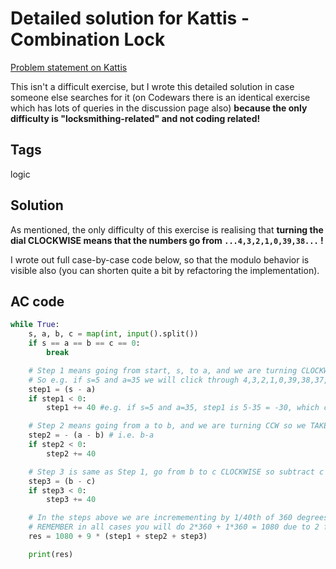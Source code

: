 # Detailed solution for Kattis - Combination Lock

[Problem statement on Kattis](https://open.kattis.com/problems/combinationlock)

This isn't a difficult exercise, but I wrote this detailed solution in case someone else searches for it (on Codewars there is an identical exercise which has lots of queries in the discussion page also) **because the only difficulty is "locksmithing-related" and not coding related!**

## Tags

logic

## Solution

As mentioned, the only difficulty of this exercise is realising that **turning the dial CLOCKWISE means that the numbers go from `...4,3,2,1,0,39,38...` !**

I wrote out full case-by-case code below, so that the modulo behavior is visible also (you can shorten quite a bit by refactoring the implementation).

## AC code

```python
while True:
    s, a, b, c = map(int, input().split())
    if s == a == b == c == 0:
        break

    # Step 1 means going from start, s, to a, and we are turning CLOCKWISE, SO SUBTRACT a FROM s
    # So e.g. if s=5 and a=35 we will click through 4,3,2,1,0,39,38,37,36,35//
    step1 = (s - a)
    if step1 < 0:
        step1 += 40 #e.g. if s=5 and a=35, step1 is 5-35 = -30, which corresponds to fact we turned 10 degrees

    # Step 2 means going from a to b, and we are turning CCW so we TAKE NEGATIVE of (a - b)
    step2 = - (a - b) # i.e. b-a
    if step2 < 0:
        step2 += 40

    # Step 3 is same as Step 1, go from b to c CLOCKWISE so subtract c from b
    step3 = (b - c)
    if step3 < 0:
        step3 += 40

    # In the steps above we are incremementing by 1/40th of 360 degrees i.e. 9 degrees
    # REMEMBER in all cases you will do 2*360 + 1*360 = 1080 due to 2 full turns clockwise and 1 full turn CCW
    res = 1080 + 9 * (step1 + step2 + step3)

    print(res)
```
